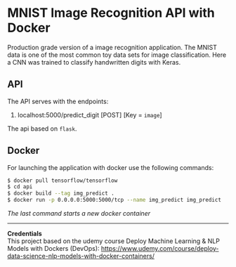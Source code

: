 # MNIST Image Recognition API with Docker
Production grade version of a image recognition application. The MNIST data is one of the most common toy data sets for image classification. Here a CNN was trained to classify handwritten digits with Keras.


## API
The API serves with the endpoints:
 1. localhost:5000/predict_digit [POST] [Key = `image`]

The api based on `flask`. 

## Docker
For launching the application  with docker use the following commands:

```bash
$ docker pull tensorflow/tensorflow     
$ cd api   
$ docker build --tag img_predict . 
$ docker run -p 0.0.0.0:5000:5000/tcp --name img_predict img_predict 
```
*The last command starts a new docker container*


***
**Credentials**  
This project based on the udemy course Deploy Machine Learning & NLP Models with Dockers (DevOps): https://www.udemy.com/course/deploy-data-science-nlp-models-with-docker-containers/
